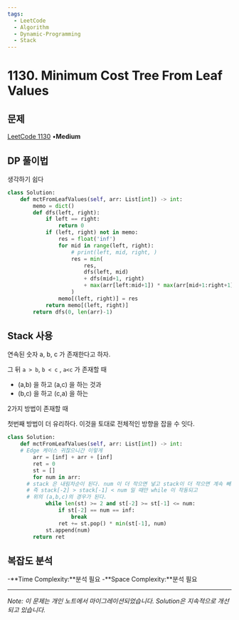 ```yaml
---
tags:
  - LeetCode
  - Algorithm
  - Dynamic-Programming
  - Stack
---
```


# 1130. Minimum Cost Tree From Leaf Values

## 문제

[LeetCode 1130](https://leetcode.com/problems/minimum-cost-tree-from-leaf-values/) •**Medium**

## DP 풀이법

생각하기 쉽다

```python
class Solution:
    def mctFromLeafValues(self, arr: List[int]) -> int:
        memo = dict()
        def dfs(left, right):
            if left == right:
                return 0
            if (left, right) not in memo:
                res = float('inf')
                for mid in range(left, right):
                    # print(left, mid, right, )
                    res = min(
                        res, 
                        dfs(left, mid) 
                        + dfs(mid+1, right) 
                        + max(arr[left:mid+1]) * max(arr[mid+1:right+1])
                    )
                memo[(left, right)] = res
            return memo[(left, right)]
        return dfs(0, len(arr)-1)
```

## Stack 사용

연속된 숫자 a, b, c 가 존재한다고 하자.

그 뒤 `a > b`, `b < c` , `a<c` 가 존재할 때

- (a,b) 을 하고 (a,c) 을 하는 것과
- (b,c) 을 하고 (c,a) 을 하는

2가지 방법이 존재할 때

첫번째 방법이 더 유리하다. 이것을 토대로 전체적인 방향을 잡을 수 잇다.

```python
class Solution:
    def mctFromLeafValues(self, arr: List[int]) -> int:
    # Edge 케이스 귀찮으니간 이렇게
        arr = [inf] + arr + [inf]
        ret = 0
        st = []
        for num in arr:
      # stack 은 내림차순이 된다. num 이 더 작으면 넣고 stack이 더 작으면 계속 빼기 때문에
      # 즉 stack[-2] > stack[-1] < num 일 때만 while 이 작동되고
      # 위의 (a,b,c)의 경우가 된다.
            while len(st) >= 2 and st[-2] >= st[-1] <= num:
                if st[-2] == num == inf:
                    break
                ret += st.pop() * min(st[-1], num)
            st.append(num)
        return ret
```

## 복잡도 분석

-**Time Complexity:**분석 필요
-**Space Complexity:**분석 필요

---

*Note: 이 문제는 개인 노트에서 마이그레이션되었습니다. Solution은 지속적으로 개선되고 있습니다.*
